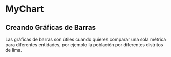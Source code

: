 # MyChart
## Creando Gráficas de Barras

Las gráficas de barras son útiles cuando quieres comparar una sola métrica para diferentes entidades,
por ejemplo la población por diferentes distritos de lima.
